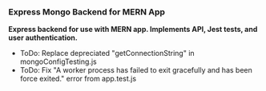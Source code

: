### Express Mongo Backend for MERN App

**Express backend for use with MERN app. Implements API, Jest tests, and user authentication.**

- ToDo: Replace depreciated "getConnectionString" in mongoConfigTesting.js
- ToDo: Fix "A worker process has failed to exit gracefully and has been force exited." error from app.test.js